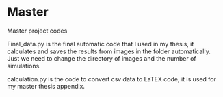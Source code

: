 # Master
Master project codes

Final_data.py is the final automatic code that I used in my thesis, it calculates and saves the results from images in the folder automatically. Just we need to change the directory of images and the number of simulations.

calculation.py is the code to convert csv data to LaTEX code, it is used for my master thesis appendix.
